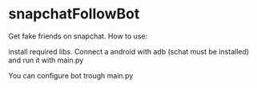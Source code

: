 # snapchatFollowBot
Get fake friends on snapchat.
How to use:

install required libs.
Connect a android with adb (schat must be installed)
and run it with main.py


You can configure bot trough main.py 
